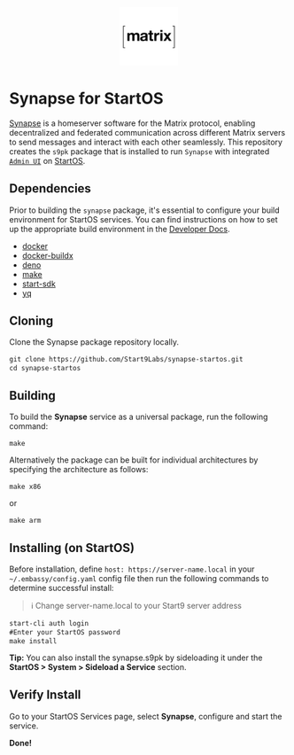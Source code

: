 <p align="center">
  <img src="icon.png" alt="Project Logo" width="21%">
</p>

# Synapse for StartOS

[Synapse](https://github.com/matrix-org/synapse) is a homeserver software for the Matrix protocol, enabling decentralized and federated communication across different Matrix servers to send messages and interact with each other seamlessly. This repository creates the `s9pk` package that is installed to run `Synapse` with integrated [`Admin UI`](https://github.com/Awesome-Technologies/synapse-admin) on [StartOS](https://github.com/Start9Labs/start-os/).

## Dependencies

Prior to building the `synapse` package, it's essential to configure your build environment for StartOS services. You can find instructions on how to set up the appropriate build environment in the [Developer Docs](https://docs.start9.com/latest/developer-docs/packaging).

- [docker](https://docs.docker.com/get-docker)
- [docker-buildx](https://docs.docker.com/buildx/working-with-buildx/)
- [deno](https://deno.land/)
- [make](https://www.gnu.org/software/make/)
- [start-sdk](https://github.com/Start9Labs/start-os/tree/sdk/core)
- [yq](https://mikefarah.gitbook.io/yq)

## Cloning

Clone the Synapse package repository locally.

```
git clone https://github.com/Start9Labs/synapse-startos.git
cd synapse-startos
```

## Building

To build the **Synapse** service as a universal package, run the following command:

```
make
```

Alternatively the package can be built for individual architectures by specifying the architecture as follows:

```
make x86
```

or

```
make arm
```

## Installing (on StartOS)

Before installation, define `host: https://server-name.local` in your `~/.embassy/config.yaml` config file then run the following commands to determine successful install:

> :information_source: Change server-name.local to your Start9 server address

```
start-cli auth login
#Enter your StartOS password
make install
```

**Tip:** You can also install the synapse.s9pk by sideloading it under the **StartOS > System > Sideload a Service** section.

## Verify Install

Go to your StartOS Services page, select **Synapse**, configure and start the service.

**Done!**
